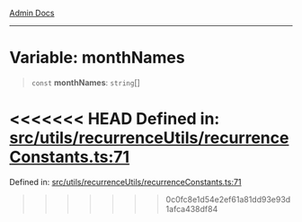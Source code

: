 [Admin Docs](/)

***

# Variable: monthNames

> `const` **monthNames**: `string`[]

<<<<<<< HEAD
Defined in: [src/utils/recurrenceUtils/recurrenceConstants.ts:71](https://github.com/abhassen44/talawa-admin/blob/285f7384c3d26b5028a286d84f89b85120d130a2/src/utils/recurrenceUtils/recurrenceConstants.ts#L71)
=======
Defined in: [src/utils/recurrenceUtils/recurrenceConstants.ts:71](https://github.com/PalisadoesFoundation/talawa-admin/blob/main/src/utils/recurrenceUtils/recurrenceConstants.ts#L71)
>>>>>>> 0c0fc8e1d54e2ef61a81dd93e93d1afca438df84
